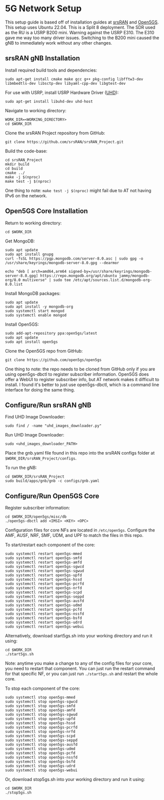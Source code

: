 # 5G Network Setup

This setup guide is based off of installation guides at [srsRAN](https://docs.srsran.com/projects/project/en/latest/user_manuals/source/installation.html) and [Open5GS](https://open5gs.org/open5gs/docs/guide/01-quickstart/). This setup uses Ubuntu 22.04. This is a Split 8 deployment. The SDR used as the RU is a USRP B200 mini. Warning against the USRP E310. The E310 gave me way too many driver issues. Switching to the B200 mini caused the gNB to immediately work without any other changes.  

## srsRAN gNB Installation

Install required build tools and dependencies:  

```
sudo apt-get install cmake make gcc g++ pkg-config libfftw3-dev libmbedtls-dev libsctp-dev libyaml-cpp-dev libgtest-dev
```

For use with USRP, install USRP Hardware Driver ([UHD](https://files.ettus.com/manual/page_install.html)):

```
sudo apt-get install libuhd-dev uhd-host
```

Navigate to working directory:
```
WORK_DIR=<WORKING_DIRECTORY>
cd $WORK_DIR
```

Clone the srsRAN Project repository from GitHub:
```
git clone https://github.com/srsRAN/srsRAN_Project.git
```

Build the code-base:
```
cd srsRAN_Project
mkdir build
cd build
cmake ../
make -j $(nproc)
make test -j $(nproc)
```

One thing to note: `make test -j $(nproc)` might fail due to AT not having IPv6 on the network.  

## Open5GS Core Installation

Return to working directory:
```
cd $WORK_DIR
```

Get MongoDB:
```
sudo apt update
sudo apt install gnupg
curl -fsSL https://pgp.mongodb.com/server-8.0.asc | sudo gpg -o /usr/share/keyrings/mongodb-server-8.0.gpg --dearmor
```

```
echo "deb [ arch=amd64,arm64 signed-by=/usr/share/keyrings/mongodb-server-8.0.gpg] https://repo.mongodb.org/apt/ubuntu jammy/mongodb-org/8.0 multiverse" | sudo tee /etc/apt/sources.list.d/mongodb-org-8.0.list
```

Install MongoDB packages:
```
sudo apt update
sudo apt install -y mongodb-org
sudo systemctl start mongod
sudo systemctl enable mongod
```

Install Open5GS:
```
sudo add-apt-repository ppa:open5gs/latest
sudo apt update
sudo apt install open5gs
```

Clone the Open5GS repo from GitHub:
```
git clone https://github.com/open5gs/open5gs
```

One thing to note: the repo needs to be cloned from GitHub only if you are using open5gs-dbctl to register subscriber information. Open5GS does offer a WebUI to register subscriber info, but AT network makes it difficult to install. I found it's better to just use open5gs-dbctl, which is a command line interface for doing the same thing.  

## Configure/Run srsRAN gNB 

Find UHD Image Downloader:
```
sudo find / -name "uhd_images_downloader.py"
```

Run UHD Image Downloader:
```
sudo <uhd_images_downloader_PATH>
```

Place the gnb.yaml file found in this repo into the srsRAN configs folder at `$WORK_DIR/srsRAN_Project/configs`.  


To run the gNB:
```
cd $WORK_DIR/srsRAN_Project
sudo build/apps/gnb/gnb -c configs/gnb.yaml
```


## Configure/Run Open5GS Core

Register subscriber information:
```
cd $WORK_DIR/open5gs/misc/db
./open5gs-dbctl add <IMSI> <KEY> <OPC>
```

Configuration files for core NFs are located in `/etc/open5gs`. Configure the AMF, AUSF, NRF, SMF, UDM, and UPF to match the files in this repo.


To start/restart each component of the core:  
```
sudo systemctl restart open5gs-mmed
sudo systemctl restart open5gs-smfd
sudo systemctl restart open5gs-amfd
sudo systemctl restart open5gs-sgwcd
sudo systemctl restart open5gs-sgwud
sudo systemctl restart open5gs-upfd
sudo systemctl restart open5gs-hssd
sudo systemctl restart open5gs-pcrfd
sudo systemctl restart open5gs-nrfd
sudo systemctl restart open5gs-scpd
sudo systemctl restart open5gs-seppd
sudo systemctl restart open5gs-ausfd
sudo systemctl restart open5gs-udmd
sudo systemctl restart open5gs-pcfd
sudo systemctl restart open5gs-nssfd
sudo systemctl restart open5gs-bsfd
sudo systemctl restart open5gs-udrd
sudo systemctl restart open5gs-webui
```

Alternatively, download start5gs.sh into your working directory and run it using:
```
cd $WORK_DIR
./start5gs.sh
```

Note: anytime you make a change to any of the config files for your core, you need to restart that component. You can just run the restart command for that specific NF, or you can just run `./start5gs.sh` and restart the whole core.

To stop each component of the core:
```
sudo systemctl stop open5gs-mmed
sudo systemctl stop open5gs-sgwcd
sudo systemctl stop open5gs-smfd
sudo systemctl stop open5gs-amfd
sudo systemctl stop open5gs-sgwud
sudo systemctl stop open5gs-upfd
sudo systemctl stop open5gs-hssd
sudo systemctl stop open5gs-pcrfd
sudo systemctl stop open5gs-nrfd
sudo systemctl stop open5gs-scpd
sudo systemctl stop open5gs-seppd
sudo systemctl stop open5gs-ausfd
sudo systemctl stop open5gs-udmd
sudo systemctl stop open5gs-pcfd
sudo systemctl stop open5gs-nssfd
sudo systemctl stop open5gs-bsfd
sudo systemctl stop open5gs-udrd
sudo systemctl stop open5gs-webui
```

Or, download stop5gs.sh into your working directory and run it using:
```
cd $WORK_DIR
./stop5gs.sh
```
